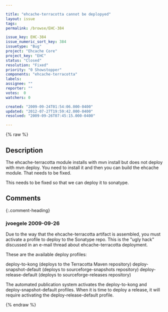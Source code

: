 ```yaml
---

title: "ehcache-terracotta cannot be deplopyed"
layout: issue
tags: 
permalink: /browse/EHC-384

issue_key: EHC-384
issue_numeric_sort_key: 384
issuetype: "Bug"
project: "Ehcache Core"
project_key: "EHC"
status: "Closed"
resolution: "Fixed"
priority: "0 Showstopper"
components: "ehcache-terracotta"
labels: 
assignee: ""
reporter: ""
votes:  0
watchers: 0

created: "2009-09-24T01:54:06.000-0400"
updated: "2012-07-27T19:59:42.000-0400"
resolved: "2009-09-26T07:45:15.000-0400"

---
```




{% raw %}



## Description

<div markdown="1" class="description">

The ehcache-terracotta module installs with mvn install but does not deploy with mvn deploy. You need to install it and then you can build the ehcache module. That needs to be fixed.

This needs to be fixed so that we can deploy it to sonatype.

</div>

## Comments


{:.comment-heading}
### **jvoegele** <span class="date">2009-09-26</span>

<div markdown="1" class="comment">

Due to the way that the ehcache-terracotta artifact is assembled, you must activate a profile to deploy to the Sonatype repo.  This is the "ugly hack" discussed in an e-mail thread about ehcache-terracotta deployment.

These are the available deploy profiles:

deploy-to-kong (deploys to the Terracotta Maven repository)
deploy-snapshot-default (deploys to sourceforge-snapshots repository)
deploy-release-default (deploys to sourceforge-releases repository)

The automated publication system activates the deploy-to-kong and deploy-snapshot-default profiles.  When it is time to deploy a release, it will require activating the deploy-release-default profile.

</div>



{% endraw %}
